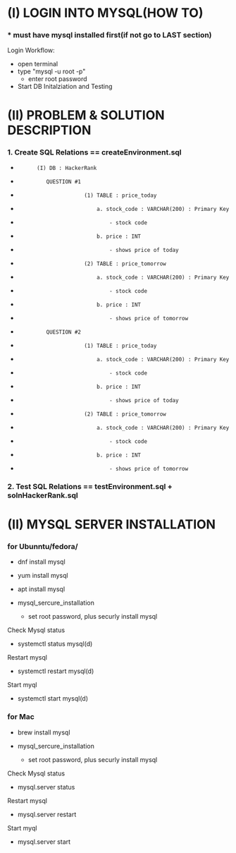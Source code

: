 # (I) LOGIN INTO MYSQL(HOW TO)
### * must have mysql installed first(if not go to LAST section)
Login Workflow:

- open terminal
- type "mysql -u root -p" 
    - enter root password
- Start DB Initalziation and Testing


# (II) PROBLEM & SOLUTION DESCRIPTION
### 1.  Create SQL Relations == createEnvironment.sql
-           (I) DB : HackerRank
-              QUESTION #1
-                          (1) TABLE : price_today
-                              a. stock_code : VARCHAR(200) : Primary Key
-                                  - stock code
-                              b. price : INT
-                                  - shows price of today
-                          (2) TABLE : price_tomorrow
-                              a. stock_code : VARCHAR(200) : Primary Key
-                                  - stock code
-                              b. price : INT
-                                  - shows price of tomorrow
-              QUESTION #2
-                          (1) TABLE : price_today
-                              a. stock_code : VARCHAR(200) : Primary Key
-                                  - stock code
-                              b. price : INT
-                                  - shows price of today
-                          (2) TABLE : price_tomorrow
-                              a. stock_code : VARCHAR(200) : Primary Key
-                                  - stock code
-                              b. price : INT
-                                  - shows price of tomorrow
### 2. Test SQL Relations == testEnvironment.sql + solnHackerRank.sql


# (II) MYSQL SERVER INSTALLATION

### for Ubunntu/fedora/
- dnf install mysql
- yum install mysql
- apt install mysql

- mysql_sercure_installation
    - set root password, plus securly install mysql

Check Mysql status
- systemctl status mysql(d)

Restart mysql
- systemctl restart mysql(d)

Start myql
- systemctl start mysql(d)


### for Mac
- brew install mysql

- mysql_sercure_installation
   - set root password, plus securly install mysql

Check Mysql status
- mysql.server status

Restart mysql
- mysql.server restart

Start myql
- mysql.server start


